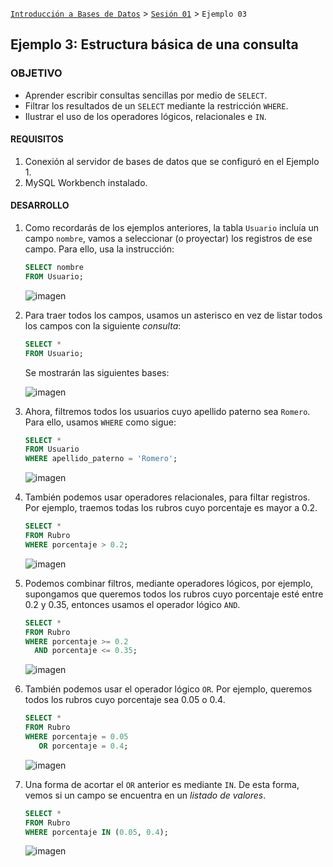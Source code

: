 [`Introducción a Bases de Datos`](../../Readme.md) > [`Sesión 01`](../Readme.md) > `Ejemplo 03`

## Ejemplo 3: Estructura básica de una consulta

### OBJETIVO

- Aprender escribir consultas sencillas por medio de `SELECT`.
- Filtrar los resultados de un `SELECT` mediante la restricción `WHERE`.
- Ilustrar el uso de los operadores lógicos, relacionales e `IN`.

#### REQUISITOS

1. Conexión al servidor de bases de datos que se configuró en el Ejemplo 1.
2. MySQL Workbench instalado.

#### DESARROLLO

1. Como recordarás de los ejemplos anteriores, la tabla `Usuario` incluía un campo `nombre`, vamos a seleccionar (o proyectar) los registros de ese campo. Para ello, usa la instrucción:

   ```sql
   SELECT nombre
   FROM Usuario;
   ```
   
   ![imagen](imagenes/s1-w21.png)

2. Para traer todos los campos, usamos un asterisco en vez de listar todos los campos con la siguiente *consulta*:

   ```sql
   SELECT *
   FROM Usuario;
   ```
   
   Se mostrarán las siguientes bases:
   
   ![imagen](imagenes/s1-w22.png)

3. Ahora, filtremos todos los usuarios cuyo apellido paterno sea `Romero`. Para ello, usamos `WHERE` como sigue:

   ```sql
   SELECT *
   FROM Usuario
   WHERE apellido_paterno = 'Romero';
   ```
 
   ![imagen](imagenes/s1-w23.png)

4. También podemos usar operadores relacionales, para filtar registros. Por ejemplo, traemos todas los rubros cuyo porcentaje es mayor a 0.2.

   ```sql
   SELECT *
   FROM Rubro
   WHERE porcentaje > 0.2;
   ```

   ![imagen](imagenes/s1-w24.png)

5. Podemos combinar filtros, mediante operadores lógicos, por ejemplo, supongamos que queremos todos los rubros cuyo porcentaje esté entre 0.2 y 0.35, entonces usamos el operador lógico `AND`.

   ```sql
   SELECT *
   FROM Rubro
   WHERE porcentaje >= 0.2
     AND porcentaje <= 0.35;
   ```

   ![imagen](imagenes/s1-w25.png)
   
6. También podemos usar el operador lógico `OR`. Por ejemplo, queremos todos los rubros cuyo porcentaje sea 0.05 o 0.4.

   ```sql
   SELECT *
   FROM Rubro
   WHERE porcentaje = 0.05
      OR porcentaje = 0.4;
   ```

   ![imagen](imagenes/s1-w25.png)
   
7. Una forma de acortar el `OR` anterior es mediante `IN`. De esta forma, vemos si un campo se encuentra en un *listado de valores*. 

   ```sql
   SELECT *
   FROM Rubro
   WHERE porcentaje IN (0.05, 0.4);
   ```

   ![imagen](imagenes/s1-w25.png)   
   
